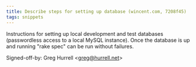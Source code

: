 ```yaml
---
title: Describe steps for setting up database (wincent.com, 7208f45)
tags: snippets
---
```


Instructions for setting up local development and test databases (passwordless access to a local MySQL instance). Once the database is up and running "rake spec" can be run without failures.

Signed-off-by: Greg Hurrell &lt;greg@hurrell.net&gt;
